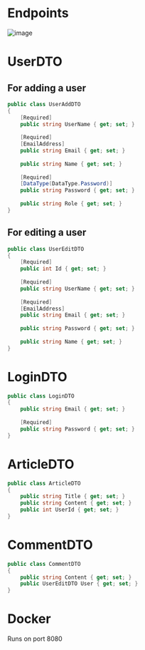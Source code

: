 # Endpoints

![image](https://github.com/user-attachments/assets/8a8a3a0a-2408-43bc-9193-29f9c795e900)

# UserDTO

## For adding a user

```csharp
public class UserAddDTO
{
    [Required]
    public string UserName { get; set; }
    
    [Required]
    [EmailAddress]
    public string Email { get; set; }
    
    public string Name { get; set; }
    
    [Required]
    [DataType(DataType.Password)]
    public string Password { get; set; }
    
    public string Role { get; set; }
}
```

## For editing a user

```csharp
public class UserEditDTO
{
    [Required]
    public int Id { get; set; }
    
    [Required]
    public string UserName { get; set; }
    
    [Required]
    [EmailAddress]
    public string Email { get; set; }
    
    public string Password { get; set; }
    
    public string Name { get; set; }
}
```

# LoginDTO

```csharp
public class LoginDTO
{
    public string Email { get; set; }
    
    [Required]
    public string Password { get; set; }
}
```

# ArticleDTO

```csharp
public class ArticleDTO
{
    public string Title { get; set; }
    public string Content { get; set; }
    public int UserId { get; set; }
}
```

# CommentDTO

```csharp
public class CommentDTO
{
    public string Content { get; set; }
    public UserEditDTO User { get; set; }
}
```

# Docker

Runs on port 8080
